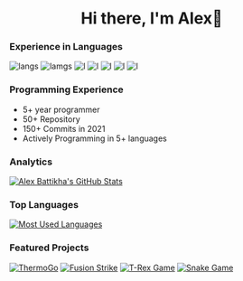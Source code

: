 <h1 align="center">Hi there, I'm Alex👋</h1>

### Experience in Languages
![langs](https://img.shields.io/badge/Python-FFD43B?style=for-the-badge&logo=python&logoColor=darkgreen)
![lamgs](https://img.shields.io/badge/JavaScript-F7DF1E?style=for-the-badge&logo=javascript&logoColor=black)
![l](https://img.shields.io/badge/HTML5-E34F26?style=for-the-badge&logo=html5&logoColor=white) 
![l](https://img.shields.io/badge/C%2B%2B-00599C?style=for-the-badge&logo=c%2B%2B&logoColor=white)
![l](https://img.shields.io/badge/Java-ED8B00?style=for-the-badge&logo=java&logoColor=white)
![l](https://img.shields.io/badge/TensorFlow-FF6F00?style=for-the-badge&logo=TensorFlow&logoColor=white)
![l](https://img.shields.io/badge/firebase-ffca28?style=for-the-badge&logo=firebase&logoColor=black)

### Programming Experience
- 5+ year programmer
- 50+ Repository
- 150+ Commits in 2021
- Actively Programming in 5+ languages

### Analytics
[![Alex Battikha's GitHub Stats](https://github-readme-stats.vercel.app/api?username=alex-battikha&show_icons=true&count_private=true&hide=stars,prs&border_radius=15&theme=tokyonight)](https://github.com/anuraghazra/github-readme-stats)

### Top Languages
[![Most Used Languages](https://github-readme-stats.vercel.app/api/top-langs/?username=anuraghazra)](https://github.com/anuraghazra/github-readme-stats)

### Featured Projects
[![ThermoGo](https://github-readme-stats.vercel.app/api/pin/?username=alex-battikha&repo=Hackathon-Summer-2020)](https://github.com/anuraghazra/github-readme-stats)
[![Fusion Strike](https://github-readme-stats.vercel.app/api/pin/?username=alex-battikha&repo=Fusion-Strike)](https://github.com/anuraghazra/github-readme-stats)
[![T-Rex Game](https://github-readme-stats.vercel.app/api/pin/?username=alex-battikha&repo=T-Rex-Game)](https://github.com/anuraghazra/github-readme-stats)
[![Snake Game](https://github-readme-stats.vercel.app/api/pin/?username=alex-battikha&repo=Snake-Game)](https://github.com/anuraghazra/github-readme-stats)
